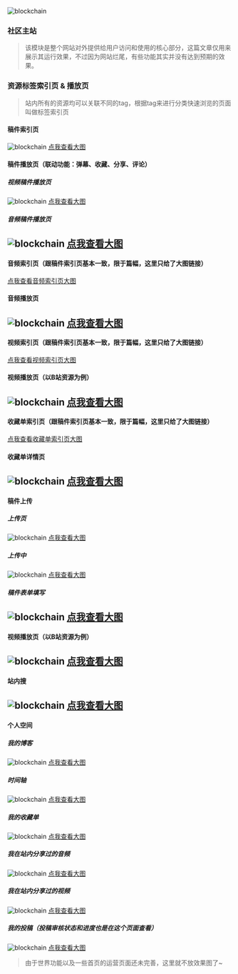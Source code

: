 ![blockchain](https://raw.githubusercontent.com/exceting/sharemer/master/business/api/master/src/main/resources/static/image/logo.png "ShareMer")
### 社区主站
>该模块是整个网站对外提供给用户访问和使用的核心部分，这篇文章仅用来展示其运行效果，不过因为网站烂尾，有些功能其实并没有达到预期的效果。

### 资源标签索引页 & 播放页
>站内所有的资源均可以关联不同的tag，根据tag来进行分类快速浏览的页面叫做标签索引页
#### 稿件索引页
![blockchain](https://raw.githubusercontent.com/exceting/sharemer/master/readme/archive_tag.png "稿件索引页")
<a href="https://raw.githubusercontent.com/exceting/sharemer/master/readme/archive_tag.png" target="_blank">点我查看大图</a>
#### 稿件播放页（联动功能：弹幕、收藏、分享、评论）
##### 视频稿件播放页
![blockchain](https://raw.githubusercontent.com/exceting/sharemer/master/readme/archive_play.png "稿件播放页")
<a href="https://raw.githubusercontent.com/exceting/sharemer/master/readme/archive_play.png" target="_blank">点我查看大图</a>
##### 音频稿件播放页
![blockchain](https://raw.githubusercontent.com/exceting/sharemer/master/readme/archive_music_play.png "音频稿件播放页")
<a href="https://raw.githubusercontent.com/exceting/sharemer/master/readme/archive_music_play.png" target="_blank">点我查看大图</a>
------
#### 音频索引页（跟稿件索引页基本一致，限于篇幅，这里只给了大图链接）
<a href="https://raw.githubusercontent.com/exceting/sharemer/master/readme/music_tag.png" target="_blank">点我查看音频索引页大图</a>
#### 音频播放页
![blockchain](https://raw.githubusercontent.com/exceting/sharemer/master/readme/music_play.png "音频播放页")
<a href="https://raw.githubusercontent.com/exceting/sharemer/master/readme/music_play.png" target="_blank">点我查看大图</a>
------
#### 视频索引页（跟稿件索引页基本一致，限于篇幅，这里只给了大图链接）
<a href="https://raw.githubusercontent.com/exceting/sharemer/master/readme/video_tag.png" target="_blank">点我查看视频索引页大图</a>
#### 视频播放页（以B站资源为例）
![blockchain](https://raw.githubusercontent.com/exceting/sharemer/master/readme/video_play.png "视频播放页")
<a href="https://raw.githubusercontent.com/exceting/sharemer/master/readme/video_play.png" target="_blank">点我查看大图</a>
------
#### 收藏单索引页（跟稿件索引页基本一致，限于篇幅，这里只给了大图链接）
<a href="https://raw.githubusercontent.com/exceting/sharemer/master/readme/favlist_tag.png" target="_blank">点我查看收藏单索引页大图</a>
#### 收藏单详情页
![blockchain](https://raw.githubusercontent.com/exceting/sharemer/master/readme/favlist_info.png "收藏单详情页")
<a href="https://raw.githubusercontent.com/exceting/sharemer/master/readme/favlist_info.png" target="_blank">点我查看大图</a>
------
#### 稿件上传
##### 上传页
![blockchain](https://raw.githubusercontent.com/exceting/sharemer/master/readme/upload.jpg "上传页")
<a href="https://raw.githubusercontent.com/exceting/sharemer/master/readme/upload.jpg" target="_blank">点我查看大图</a>
##### 上传中
![blockchain](https://raw.githubusercontent.com/exceting/sharemer/master/readme/uploading.jpg "上传中")
<a href="https://raw.githubusercontent.com/exceting/sharemer/master/readme/uploading.jpg" target="_blank">点我查看大图</a>
##### 稿件表单填写
![blockchain](https://raw.githubusercontent.com/exceting/sharemer/master/readme/upload_form.png "稿件表单")
<a href="https://raw.githubusercontent.com/exceting/sharemer/master/readme/upload_form.png" target="_blank">点我查看大图</a>
------
#### 视频播放页（以B站资源为例）
![blockchain](https://raw.githubusercontent.com/exceting/sharemer/master/readme/video_play.png "视频播放页")
<a href="https://raw.githubusercontent.com/exceting/sharemer/master/readme/video_play.png" target="_blank">点我查看大图</a>
------
#### 站内搜
![blockchain](https://raw.githubusercontent.com/exceting/sharemer/master/readme/search.png "站内搜")
<a href="https://raw.githubusercontent.com/exceting/sharemer/master/readme/search.png" target="_blank">点我查看大图</a>
------
#### 个人空间
##### 我的博客
![blockchain](https://raw.githubusercontent.com/exceting/sharemer/master/readme/blog_blog.png "我的博客")
<a href="https://raw.githubusercontent.com/exceting/sharemer/master/readme/blog_blog.png" target="_blank">点我查看大图</a>
##### 时间轴
![blockchain](https://raw.githubusercontent.com/exceting/sharemer/master/readme/blog_timeline.png "时间轴")
<a href="https://raw.githubusercontent.com/exceting/sharemer/master/readme/blog_timeline.png" target="_blank">点我查看大图</a>
##### 我的收藏单
![blockchain](https://raw.githubusercontent.com/exceting/sharemer/master/readme/blog_my_fav.png "我的收藏单")
<a href="https://raw.githubusercontent.com/exceting/sharemer/master/readme/blog_my_fav.png" target="_blank">点我查看大图</a>
##### 我在站内分享过的音频
![blockchain](https://raw.githubusercontent.com/exceting/sharemer/master/readme/blog_my_music.png "我在站内分享过的音频")
<a href="https://raw.githubusercontent.com/exceting/sharemer/master/readme/blog_my_music.png" target="_blank">点我查看大图</a>
##### 我在站内分享过的视频
![blockchain](https://raw.githubusercontent.com/exceting/sharemer/master/readme/blog_my_video.png "我在站内分享过的视频")
<a href="https://raw.githubusercontent.com/exceting/sharemer/master/readme/blog_my_video.png" target="_blank">点我查看大图</a>
##### 我的投稿（投稿审核状态和进度也是在这个页面查看）
![blockchain](https://raw.githubusercontent.com/exceting/sharemer/master/readme/blog_my_archive.png "我的投稿")
<a href="https://raw.githubusercontent.com/exceting/sharemer/master/readme/blog_my_archive.png" target="_blank">点我查看大图</a>

>由于世界功能以及一些首页的运营页面还未完善，这里就不放效果图了~
